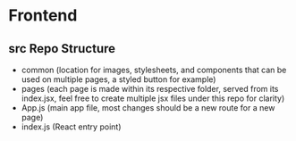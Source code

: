 # Frontend 


## src Repo Structure
- common (location for images, stylesheets, and components that can be used on multiple pages, a styled button for example)
- pages (each page is made within its respective folder, served from its index.jsx, feel free to create multiple jsx files under this repo for clarity)
- App.js (main app file, most changes should be a new route for a new page)
- index.js (React entry point)